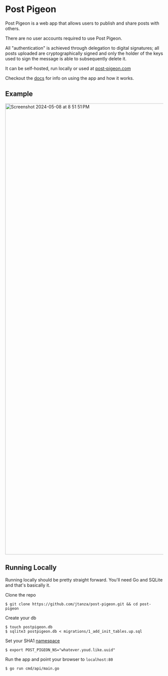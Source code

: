 # Post Pigeon

Post Pigeon is a web app that allows users to publish and share posts with others. 

There are no user accounts required to use Post Pigeon.

All "authentication" is achieved through delegation to digital signatures; all posts uploaded are cryptographically signed and only the holder of the keys used to sign the message is able to subsequently delete it.

It can be self-hosted, run locally or used at [post-pigeon.com](https://post-pigeon.com)

Checkout the [docs](https://post-pigeon.com) for info on using the app and how it works.

## Example

<img width="1436" alt="Screenshot 2024-05-08 at 8 51 51 PM" src="https://github.com/jtanza/post-pigeon/assets/10635096/d7495a7e-fcc5-4a9c-b8e7-5953812f7fff">


## Running Locally

Running locally should be pretty straight forward. You'll need Go and SQLite and that's basically it.

Clone the repo
```shell
$ git clone https://github.com/jtanza/post-pigeon.git && cd post-pigeon
```
Create your db
```shell
$ touch postpigeon.db
$ sqlite3 postpigeon.db < migrations/1_add_init_tables.up.sql
```
Set your SHA1 [namespace](https://github.com/jtanza/post-pigeon/blob/main/internal/postmanager.go#L174-L179)
```shell
$ export POST_PIGEON_NS="whatever.youd.like.uuid"
```
Run the app and point your browser to `localhost:80` 
```shell
$ go run cmd/api/main.go
```
